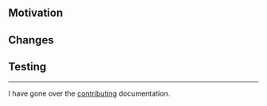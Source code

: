 ## Motivation

<!-- Why are you making this change, what problem does it solve? Include links to relevant tickets. -->

## Changes

<!-- What does this change exactly? Who will be affected? Include relevant screenshots, videos, links. -->

## Testing

<!-- How can the reviewer confirm these changes do what you say they do? Are there automated tests? -->

---

I have gone over the [contributing](https://github.com/DataDog/browser-sdk/blob/main/CONTRIBUTING.md) documentation.
